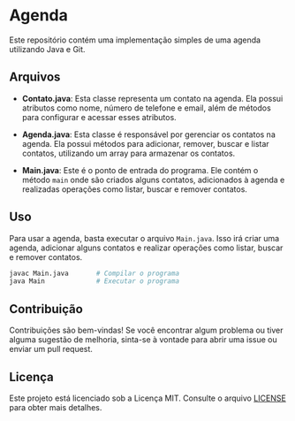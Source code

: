 # Agenda

Este repositório contém uma implementação simples de uma agenda utilizando Java e Git.

## Arquivos

- **Contato.java**: Esta classe representa um contato na agenda. Ela possui atributos como nome, número de telefone e email, além de métodos para configurar e acessar esses atributos.

- **Agenda.java**: Esta classe é responsável por gerenciar os contatos na agenda. Ela possui métodos para adicionar, remover, buscar e listar contatos, utilizando um array para armazenar os contatos.

- **Main.java**: Este é o ponto de entrada do programa. Ele contém o método `main` onde são criados alguns contatos, adicionados à agenda e realizadas operações como listar, buscar e remover contatos.

## Uso

Para usar a agenda, basta executar o arquivo `Main.java`. Isso irá criar uma agenda, adicionar alguns contatos e realizar operações como listar, buscar e remover contatos.

```bash
javac Main.java       # Compilar o programa
java Main             # Executar o programa
```

## Contribuição

Contribuições são bem-vindas! Se você encontrar algum problema ou tiver alguma sugestão de melhoria, sinta-se à vontade para abrir uma issue ou enviar um pull request.

## Licença

Este projeto está licenciado sob a Licença MIT. Consulte o arquivo [LICENSE](LICENSE) para obter mais detalhes.
